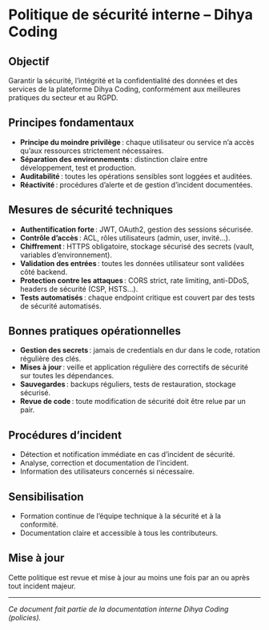 # Politique de sécurité interne – Dihya Coding

## Objectif

Garantir la sécurité, l’intégrité et la confidentialité des données et des services de la plateforme Dihya Coding, conformément aux meilleures pratiques du secteur et au RGPD.

## Principes fondamentaux

- **Principe du moindre privilège** : chaque utilisateur ou service n’a accès qu’aux ressources strictement nécessaires.
- **Séparation des environnements** : distinction claire entre développement, test et production.
- **Auditabilité** : toutes les opérations sensibles sont loggées et auditées.
- **Réactivité** : procédures d’alerte et de gestion d’incident documentées.

## Mesures de sécurité techniques

- **Authentification forte** : JWT, OAuth2, gestion des sessions sécurisée.
- **Contrôle d’accès** : ACL, rôles utilisateurs (admin, user, invité…).
- **Chiffrement** : HTTPS obligatoire, stockage sécurisé des secrets (vault, variables d’environnement).
- **Validation des entrées** : toutes les données utilisateur sont validées côté backend.
- **Protection contre les attaques** : CORS strict, rate limiting, anti-DDoS, headers de sécurité (CSP, HSTS…).
- **Tests automatisés** : chaque endpoint critique est couvert par des tests de sécurité automatisés.

## Bonnes pratiques opérationnelles

- **Gestion des secrets** : jamais de credentials en dur dans le code, rotation régulière des clés.
- **Mises à jour** : veille et application régulière des correctifs de sécurité sur toutes les dépendances.
- **Sauvegardes** : backups réguliers, tests de restauration, stockage sécurisé.
- **Revue de code** : toute modification de sécurité doit être relue par un pair.

## Procédures d’incident

- Détection et notification immédiate en cas d’incident de sécurité.
- Analyse, correction et documentation de l’incident.
- Information des utilisateurs concernés si nécessaire.

## Sensibilisation

- Formation continue de l’équipe technique à la sécurité et à la conformité.
- Documentation claire et accessible à tous les contributeurs.

## Mise à jour

Cette politique est revue et mise à jour au moins une fois par an ou après tout incident majeur.

---

*Ce document fait partie de la documentation interne Dihya Coding (policies).*